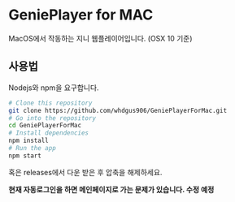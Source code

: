# GeniePlayer for MAC

MacOS에서 작동하는 지니 웹플레이어입니다. (OSX 10 기준) 


## 사용법

Nodejs와 npm을 요구합니다.

```bash
# Clone this repository
git clone https://github.com/whdgus906/GeniePlayerForMac.git
# Go into the repository
cd GeniePlayerForMac
# Install dependencies
npm install
# Run the app
npm start
```

혹은 releases에서 다운 받은 후 압축을 해제하세요.

**현재 자동로그인을 하면 메인페이지로 가는 문제가 있습니다. 수정 예정**

